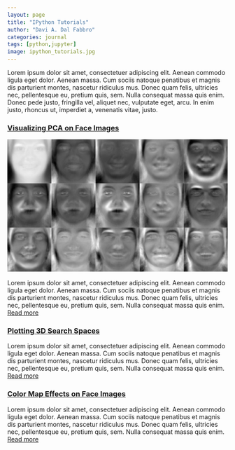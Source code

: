 ```yaml
---
layout: page
title: "IPython Tutorials"
author: "Davi A. Dal Fabbro"
categories: journal
tags: [python,jupyter]
image: ipython_tutorials.jpg
---
```


Lorem ipsum dolor sit amet, consectetuer adipiscing elit. Aenean commodo ligula eget dolor. Aenean massa. Cum sociis natoque penatibus et magnis dis parturient montes, nascetur ridiculus mus. Donec quam felis, ultricies nec, pellentesque eu, pretium quis, sem. Nulla consequat massa quis enim. Donec pede justo, fringilla vel, aliquet nec, vulputate eget, arcu. In enim justo, rhoncus ut, imperdiet a, venenatis vitae, justo.

### [Visualizing PCA on Face Images](https://github.com/ddfabbro/ipython_tutorial/blob/master/my_notebooks/faces_data_analysis.ipynb)
[![eigenfaces](../assets/img/eigenfaces.jpg)](https://github.com/ddfabbro/ipython_tutorial/blob/master/my_notebooks/faces_data_analysis.ipynb)

Lorem ipsum dolor sit amet, consectetuer adipiscing elit. Aenean commodo ligula eget dolor. Aenean massa. Cum sociis natoque penatibus et magnis dis parturient montes, nascetur ridiculus mus. Donec quam felis, ultricies nec, pellentesque eu, pretium quis, sem. Nulla consequat massa quis enim. [Read more](https://github.com/ddfabbro/ipython_tutorial/blob/master/my_notebooks/faces_data_analysis.ipynb)

### [Plotting 3D Search Spaces](https://github.com/ddfabbro/ipython_tutorial/blob/master/my_notebooks/plot3d_seach_space.ipynb)

Lorem ipsum dolor sit amet, consectetuer adipiscing elit. Aenean commodo ligula eget dolor. Aenean massa. Cum sociis natoque penatibus et magnis dis parturient montes, nascetur ridiculus mus. Donec quam felis, ultricies nec, pellentesque eu, pretium quis, sem. Nulla consequat massa quis enim. [Read more](https://github.com/ddfabbro/ipython_tutorial/blob/master/my_notebooks/faces_data_analysis.ipynb)

### [Color Map Effects on Face Images](https://github.com/ddfabbro/ipython_tutorial/blob/master/my_notebooks/colormap_effects.ipynb)

Lorem ipsum dolor sit amet, consectetuer adipiscing elit. Aenean commodo ligula eget dolor. Aenean massa. Cum sociis natoque penatibus et magnis dis parturient montes, nascetur ridiculus mus. Donec quam felis, ultricies nec, pellentesque eu, pretium quis, sem. Nulla consequat massa quis enim. [Read more](https://github.com/ddfabbro/ipython_tutorial/blob/master/my_notebooks/faces_data_analysis.ipynb)
